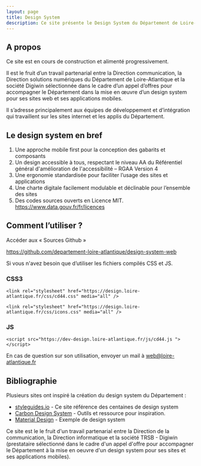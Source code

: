 ```yaml
---
layout: page
title: Design System
description: Ce site présente le Design System du Département de Loire-Atlantique. Les sources de ce site sont sur [GitHub](https://github.com/departement-loire-atlantique/design-system-web)
---
```



## A propos

Ce site est en cours de construction et alimenté progressivement.

Il  est  le  fruit  d’un  travail  partenarial  entre  la  Direction  communication,  la  Direction  solutions numériques du Département de Loire-Atlantique et la société Digiwin sélectionnée dans le cadre d’un appel d’offres pour accompagner le Département dans la mise en œuvre d’un design system pour ses sites web et ses applications mobiles.

Il s’adresse principalement aux équipes de développement et d’intégration qui travaillent sur les sites internet et les applis du Département.

## Le design system en bref

1. Une approche mobile first pour la conception des gabarits et composants
2. Un design accessible à tous, respectant le niveau AA du Référentiel général d'amélioration de l'accessibilité – RGAA Version 4
3. Une ergonomie standardisée pour faciliter l’usage des sites et applications
4. Une charte digitale facilement modulable et déclinable pour l’ensemble des sites
5. Des codes sources ouverts en Licence MIT. https://www.data.gouv.fr/fr/licences

## Comment l’utiliser ?

Accéder aux « Sources Github »

https://github.com/departement-loire-atlantique/design-system-web

Si vous n'avez besoin que d’utiliser les fichiers compilés CSS et JS.

### CSS3

`<link rel="stylesheet" href="https://design.loire-atlantique.fr/css/cd44.css" media="all" />`

`<link rel="stylesheet" href="https://design.loire-atlantique.fr/css/icons.css" media="all" />`

### JS

`<script src="https://dev-design.loire-atlantique.fr/js/cd44.js "></script>`

En cas de question sur son utilisation, envoyer un mail à web@loire-atlantique.fr 

## Bibliographie

Plusieurs sites ont inspiré la création du design system du Département :
* [styleguides.io](http://styleguides.io/examples) - Ce site référence des centaines de design system
* [Carbon Design System](http://carbondesignsystem.com/resources) - Outils et ressource pour inspiration.
* [Material Design](https://material.io) - Exemple de design system

Ce site est le le fruit d'un travail partenarial entre la Direction de la communication, la Direction informatique et la société TRSB - Digiwin (prestataire sélectionné dans le cadre d'un appel d'offre pour accompagner le Département à la mise en oeuvre d'un design system pour ses sites et ses applications mobiles).